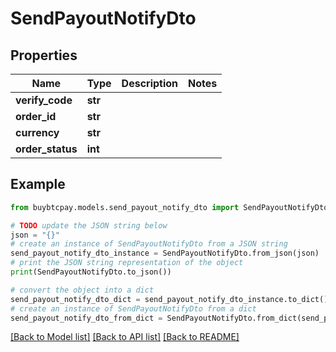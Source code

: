 # SendPayoutNotifyDto


## Properties

Name | Type | Description | Notes
------------ | ------------- | ------------- | -------------
**verify_code** | **str** |  | 
**order_id** | **str** |  | 
**currency** | **str** |  | 
**order_status** | **int** |  | 

## Example

```python
from buybtcpay.models.send_payout_notify_dto import SendPayoutNotifyDto

# TODO update the JSON string below
json = "{}"
# create an instance of SendPayoutNotifyDto from a JSON string
send_payout_notify_dto_instance = SendPayoutNotifyDto.from_json(json)
# print the JSON string representation of the object
print(SendPayoutNotifyDto.to_json())

# convert the object into a dict
send_payout_notify_dto_dict = send_payout_notify_dto_instance.to_dict()
# create an instance of SendPayoutNotifyDto from a dict
send_payout_notify_dto_from_dict = SendPayoutNotifyDto.from_dict(send_payout_notify_dto_dict)
```
[[Back to Model list]](../README.md#documentation-for-models) [[Back to API list]](../README.md#documentation-for-api-endpoints) [[Back to README]](../README.md)


